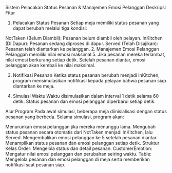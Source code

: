 Sistem Pelacakan Status Pesanan & Manajemen Emosi Pelanggan
Deskripsi Fitur
1. Pelacakan Status Pesanan
Setiap meja memiliki status pesanan yang dapat berubah melalui tiga kondisi:

NotTaken (Belum Diambil): Pesanan belum diambil oleh pelayan.
InKitchen (Di Dapur): Pesanan sedang diproses di dapur.
Served (Telah Disajikan): Pesanan telah diantarkan ke pelanggan.
2. Manajemen Emosi Pelanggan
Pelanggan memiliki nilai emosi maksimal 5. Jika pesanan mereka terlambat, nilai emosi berkurang setiap detik. Setelah pesanan diantar, emosi pelanggan akan kembali ke nilai maksimal.

3. Notifikasi Pesanan
Ketika status pesanan berubah menjadi InKitchen, program mensimulasikan notifikasi kepada pelayan bahwa pesanan siap diantarkan ke meja.

4. Simulasi Waktu
Waktu disimulasikan dalam interval 1 detik selama 60 detik. Status pesanan dan emosi pelanggan diperbarui setiap detik.

Alur Program
Pada awal simulasi, beberapa meja diinisialisasi dengan status pesanan yang berbeda. Selama simulasi, program akan:

Menurunkan emosi pelanggan jika mereka menunggu lama.
Mengubah status pesanan secara otomatis dari NotTaken menjadi InKitchen, lalu Served.
Mengembalikan emosi pelanggan ke 5 setelah pesanan diantar.
Menampilkan status pesanan dan emosi pelanggan setiap detik.
Struktur Kelas
Order: Mengelola status dan detail pesanan.
CustomerEmotion: Mengatur nilai emosi pelanggan dan perubahan seiring waktu.
Table: Mengelola pesanan dan emosi pelanggan di meja serta memberikan notifikasi saat pesanan siap.
